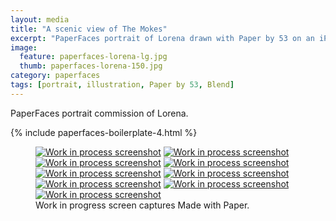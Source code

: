 ```yaml
---
layout: media
title: "A scenic view of The Mokes"
excerpt: "PaperFaces portrait of Lorena drawn with Paper by 53 on an iPad."
image: 
  feature: paperfaces-lorena-lg.jpg
  thumb: paperfaces-lorena-150.jpg
category: paperfaces
tags: [portrait, illustration, Paper by 53, Blend]
---
```


PaperFaces portrait commission of Lorena.

{% include paperfaces-boilerplate-4.html %}

<figure class="third">
	<a href="{{ site.url }}/images/paperfaces-lorena-process-1-lg.jpg"><img src="{{ site.url }}/images/paperfaces-lorena-process-1-600.jpg" alt="Work in process screenshot"></a>
	<a href="{{ site.url }}/images/paperfaces-lorena-process-2-lg.jpg"><img src="{{ site.url }}/images/paperfaces-lorena-process-2-600.jpg" alt="Work in process screenshot"></a>
	<a href="{{ site.url }}/images/paperfaces-lorena-process-3-lg.jpg"><img src="{{ site.url }}/images/paperfaces-lorena-process-3-600.jpg" alt="Work in process screenshot"></a>
	<a href="{{ site.url }}/images/paperfaces-lorena-process-4-lg.jpg"><img src="{{ site.url }}/images/paperfaces-lorena-process-4-600.jpg" alt="Work in process screenshot"></a>
	<a href="{{ site.url }}/images/paperfaces-lorena-process-5-lg.jpg"><img src="{{ site.url }}/images/paperfaces-lorena-process-5-600.jpg" alt="Work in process screenshot"></a>
	<a href="{{ site.url }}/images/paperfaces-lorena-process-6-lg.jpg"><img src="{{ site.url }}/images/paperfaces-lorena-process-6-600.jpg" alt="Work in process screenshot"></a>
	<a href="{{ site.url }}/images/paperfaces-lorena-process-7-lg.jpg"><img src="{{ site.url }}/images/paperfaces-lorena-process-7-600.jpg" alt="Work in process screenshot"></a>
	<a href="{{ site.url }}/images/paperfaces-lorena-process-8-lg.jpg"><img src="{{ site.url }}/images/paperfaces-lorena-process-8-600.jpg" alt="Work in process screenshot"></a>
	<a href="{{ site.url }}/images/paperfaces-lorena-process-9-lg.jpg"><img src="{{ site.url }}/images/paperfaces-lorena-process-9-600.jpg" alt="Work in process screenshot"></a>
	<figcaption>Work in progress screen captures Made with Paper.</figcaption>
</figure>